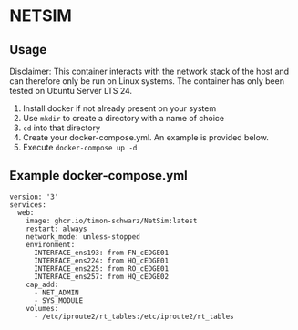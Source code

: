# NETSIM


## Usage
Disclaimer: This container interacts with the network stack of the host and can therefore only be run on Linux systems.
The container has only been tested on Ubuntu Server LTS 24.


1. Install docker if not already present on your system
1. Use ``mkdir`` to create a directory with a name of choice
1. ``cd`` into that directory
1. Create your docker-compose.yml. An example is provided below.
1. Execute ``docker-compose up -d``


## Example docker-compose.yml
````
version: '3'
services:
  web:
    image: ghcr.io/timon-schwarz/NetSim:latest
    restart: always
    network_mode: unless-stopped
    environment:
      INTERFACE_ens193: from FN_cEDGE01
      INTERFACE_ens224: from HQ_cEDGE01
      INTERFACE_ens225: from RO_cEDGE01
      INTERFACE_ens257: from HQ_cEDGE02
    cap_add:
      - NET_ADMIN
      - SYS_MODULE
    volumes:
      - /etc/iproute2/rt_tables:/etc/iproute2/rt_tables

````
